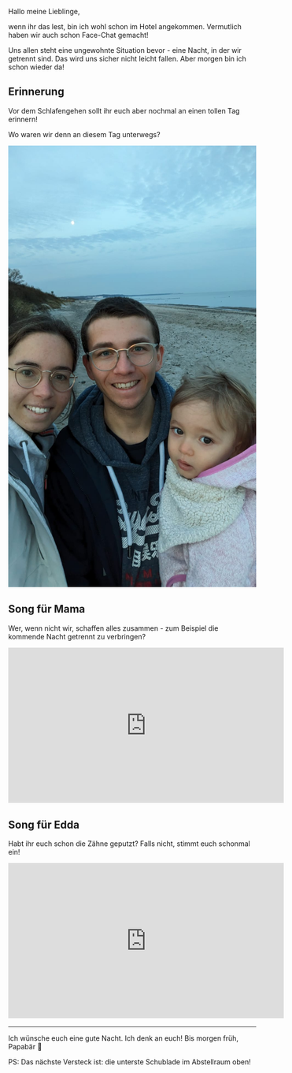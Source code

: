 Hallo meine Lieblinge,

wenn ihr das lest, bin ich wohl schon im Hotel angekommen. Vermutlich haben wir auch schon Face-Chat gemacht!

Uns allen steht eine ungewohnte Situation bevor - eine Nacht, in der wir getrennt sind. Das wird uns sicher nicht leicht fallen. Aber morgen bin ich schon wieder da!

## Erinnerung

Vor dem Schlafengehen sollt ihr euch aber nochmal an einen tollen Tag erinnern!

Wo waren wir denn an diesem Tag unterwegs?

![Bild](./Ostsee.jpg)

## Song für Mama

Wer, wenn nicht wir, schaffen alles zusammen - zum Beispiel die kommende Nacht getrennt zu verbringen?

<iframe width="560" height="315" src="https://www.youtube.com/embed/VbM7rnfmxic?si=c6HNLuRkt7yV03TC" title="YouTube video player" frameborder="0" allow="accelerometer; autoplay; clipboard-write; encrypted-media; gyroscope; picture-in-picture; web-share" referrerpolicy="strict-origin-when-cross-origin" allowfullscreen></iframe>

## Song für Edda

Habt ihr euch schon die Zähne geputzt? Falls nicht, stimmt euch schonmal ein!

<iframe width="560" height="315" src="https://www.youtube.com/embed/ObHnS_rfa_8?si=BVn7df1MsOeml0xY" title="YouTube video player" frameborder="0" allow="accelerometer; autoplay; clipboard-write; encrypted-media; gyroscope; picture-in-picture; web-share" referrerpolicy="strict-origin-when-cross-origin" allowfullscreen></iframe>

***

Ich wünsche euch eine gute Nacht. Ich denk an euch! Bis morgen früh, Papabär 🐻

PS: Das nächste Versteck ist: die unterste Schublade im Abstellraum oben!
